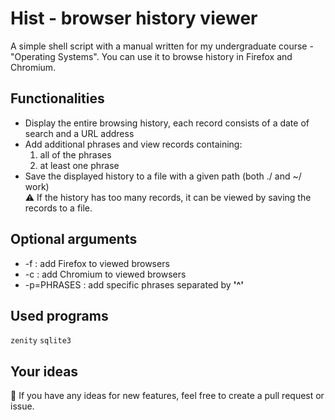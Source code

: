# Hist - browser history viewer
A simple shell script with a manual written for my undergraduate course - "Operating Systems". You can use it to browse history in Firefox and Chromium.
## Functionalities
- Display the entire browsing history, each record consists of a date of search and a URL address
- Add additional phrases and view records containing:
	1. all of the phrases
	2. at least one phrase
- Save the displayed history to a file with a given path (both ./ and ~/ work)
<br/>:warning: If the history has too many records, it can be viewed by saving the records to a file.
## Optional arguments
- -f : add Firefox to viewed browsers
- -c : add Chromium to viewed browsers
- -p=PHRASES : add specific phrases separated by **'^'**
## Used programs
`zenity` `sqlite3`
## Your ideas
:envelope_with_arrow: If you have any ideas for new features, feel free to create a pull request or issue.

